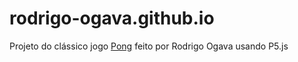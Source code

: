 # rodrigo-ogava.github.io
Projeto do clássico jogo [Pong](https://rodrigo-ogava.github.io) feito por Rodrigo Ogava usando P5.js
